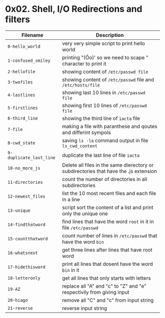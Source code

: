 # 0x02. Shell, I/O Redirections and filters

| Filename | Description |
| -------- | ----------- |
| `0-hello_world` | very very simple script to print hello world | 
| `1-confused_smiley` | printing "(Ôo)' so we need to scape " character to print it |
| `2-hellofile` | showing content of `/etc/passwd file` |
| `3-twofiles` | showing content of `/etc/passwd` file and `/etc/hosts/file` |
| `4-lastlines` | showing last 10 lines in `/etc/passwd file` |
| `5-firstlines` | showing first 10 lines of `/etc/passwd file` |
| `6-third_line` | showing the third line of `iacta` file |
| `7-file` | making a file with paranthese and qoutes and differint sympols |
| `8-cwd_state` | saving `ls -la` command output in file `ls_cwd_content` |
| `9-duplicate_last_line` | duplicate the last line of file `iacta`|
| `10-no_more_js` | Delete all files in the same dierectory or subdirectories that have the .js extension |
| `11-directories` | count the number of directories in all subdirectories |
| `12-newest_files` | list the 10 most recent files and each file in a line |
| `13-unique`  | script sort the content of a list and print only the unique one |
| `14-findthatword` | find lines that have the word `root` in it in file `/etc/passwd` |
| `15-countthatword` | count number of lines in `/etc/passwd` that have the word `bin` |
| `16-whatsnext` | get three lines after lines that have root word |
| `17-hidethisword` | print all lines that dosent have the word `bin` in it |
| `18-letteronly` | get all lines that only starts with letters |
| `19-AZ` | replace all "A" and "c" to "Z" and "e" respectivily from giving input | 
| `20-hiago` | remove all "C" and "c" from input string |
| `21-reverse` | reverse input string

